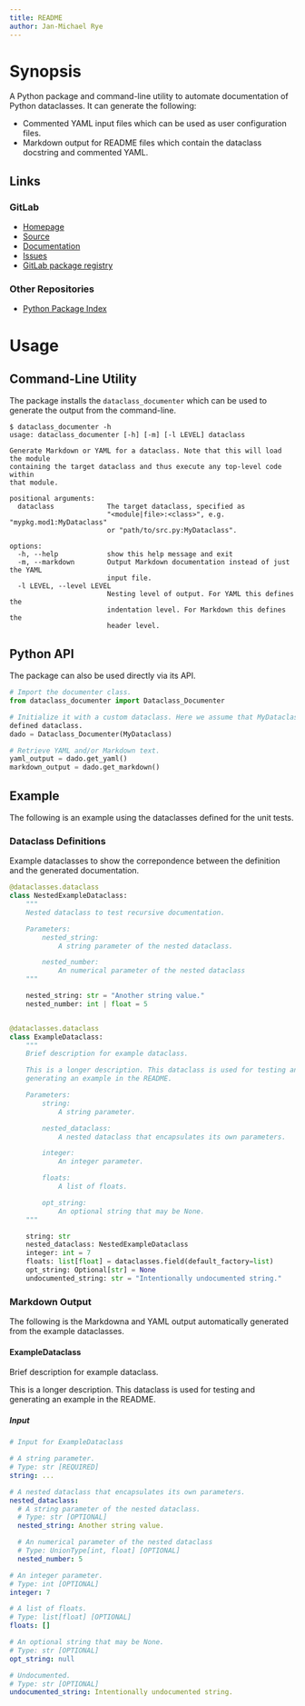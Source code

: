 ```yaml
---
title: README
author: Jan-Michael Rye
---
```


# Synopsis

A Python package and command-line utility to automate documentation of Python dataclasses. It can generate the following:

* Commented YAML input files which can be used as user configuration files.
* Markdown output for README files which contain the dataclass docstring and commented YAML.

## Links

[insert: links 2]: #

### GitLab

* [Homepage](https://gitlab.inria.fr/jrye/dataclass-documenter)
* [Source](https://gitlab.inria.fr/jrye/dataclass-documenter.git)
* [Documentation](https://jrye.gitlabpages.inria.fr/dataclass-documenter)
* [Issues](https://gitlab.inria.fr/jrye/dataclass-documenter/-/issues)
* [GitLab package registry](https://gitlab.inria.fr/jrye/dataclass-documenter/-/packages)

### Other Repositories

* [Python Package Index](https://pypi.org/project/Dataclass-Documenter/)

[/insert: links 2]: #

# Usage

## Command-Line Utility

The package installs the `dataclass_documenter` which can be used to generate the output from the command-line.


[insert: command_output dataclass_documenter -h]: #

~~~
$ dataclass_documenter -h
usage: dataclass_documenter [-h] [-m] [-l LEVEL] dataclass

Generate Markdown or YAML for a dataclass. Note that this will load the module
containing the target dataclass and thus execute any top-level code within
that module.

positional arguments:
  dataclass             The target dataclass, specified as
                        "<module|file>:<class>", e.g. "mypkg.mod1:MyDataclass"
                        or "path/to/src.py:MyDataclass".

options:
  -h, --help            show this help message and exit
  -m, --markdown        Output Markdown documentation instead of just the YAML
                        input file.
  -l LEVEL, --level LEVEL
                        Nesting level of output. For YAML this defines the
                        indentation level. For Markdown this defines the
                        header level.

~~~

[/insert: command_output dataclass_documenter -h]: #


## Python API

The package can also be used directly via its API.

~~~python
# Import the documenter class.
from dataclass_documenter import Dataclass_Documenter

# Initialize it with a custom dataclass. Here we assume that MyDataclass is a
defined dataclass.
dado = Dataclass_Documenter(MyDataclass)

# Retrieve YAML and/or Markdown text.
yaml_output = dado.get_yaml()
markdown_output = dado.get_markdown()
~~~


## Example

The following is an example using the dataclasses defined for the unit tests.

[insert: command_output:embedded_markdown scripts/run_in_venv.sh scripts/gen_example.py -l 3]: #

### Dataclass Definitions

Example dataclasses to show the correpondence between the definition and the
generated documentation.

~~~python
@dataclasses.dataclass
class NestedExampleDataclass:
    """
    Nested dataclass to test recursive documentation.

    Parameters:
        nested_string:
            A string parameter of the nested dataclass.

        nested_number:
            An numerical parameter of the nested dataclass
    """

    nested_string: str = "Another string value."
    nested_number: int | float = 5


@dataclasses.dataclass
class ExampleDataclass:
    """
    Brief description for example dataclass.

    This is a longer description. This dataclass is used for testing and
    generating an example in the README.

    Parameters:
        string:
            A string parameter.

        nested_dataclass:
            A nested dataclass that encapsulates its own parameters.

        integer:
            An integer parameter.

        floats:
            A list of floats.

        opt_string:
            An optional string that may be None.
    """

    string: str
    nested_dataclass: NestedExampleDataclass
    integer: int = 7
    floats: list[float] = dataclasses.field(default_factory=list)
    opt_string: Optional[str] = None
    undocumented_string: str = "Intentionally undocumented string."

~~~

### Markdown Output

The following is the Markdowna and YAML output automatically generated from the example dataclasses.

#### ExampleDataclass

Brief description for example dataclass.

This is a longer description. This dataclass is used for testing and
generating an example in the README.

##### Input

~~~yaml
# Input for ExampleDataclass

# A string parameter.
# Type: str [REQUIRED]
string: ...

# A nested dataclass that encapsulates its own parameters.
nested_dataclass:
  # A string parameter of the nested dataclass.
  # Type: str [OPTIONAL]
  nested_string: Another string value.

  # An numerical parameter of the nested dataclass
  # Type: UnionType[int, float] [OPTIONAL]
  nested_number: 5

# An integer parameter.
# Type: int [OPTIONAL]
integer: 7

# A list of floats.
# Type: list[float] [OPTIONAL]
floats: []

# An optional string that may be None.
# Type: str [OPTIONAL]
opt_string: null

# Undocumented.
# Type: str [OPTIONAL]
undocumented_string: Intentionally undocumented string.

~~~

[/insert: command_output:embedded_markdown scripts/run_in_venv.sh scripts/gen_example.py -l 3]: #

